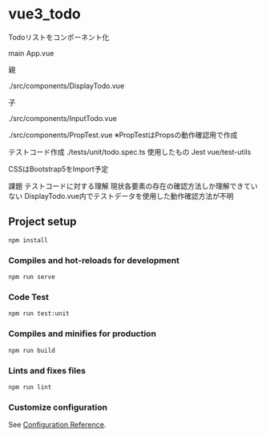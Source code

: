 # vue3_todo 
Todoリストをコンポーネント化

main 
App.vue

親 

./src/components/DisplayTodo.vue 

子 

./src/components/InputTodo.vue 

./src/components/PropTest.vue 
※PropTestはPropsの動作確認用で作成 
 
テストコード作成 
./tests/unit/todo.spec.ts 
使用したもの 
Jest 
vue/test-utils 
 
CSSはBootstrap5をImport予定　

課題 
テストコードに対する理解 
現状各要素の存在の確認方法しか理解できていない 
DisplayTodo.vue内でテストデータを使用した動作確認方法が不明 
 
## Project setup
```
npm install
```

### Compiles and hot-reloads for development
```
npm run serve
```
### Code Test
```
npm run test:unit
```

### Compiles and minifies for production
```
npm run build
```

### Lints and fixes files
```
npm run lint
```

### Customize configuration
See [Configuration Reference](https://cli.vuejs.org/config/).

